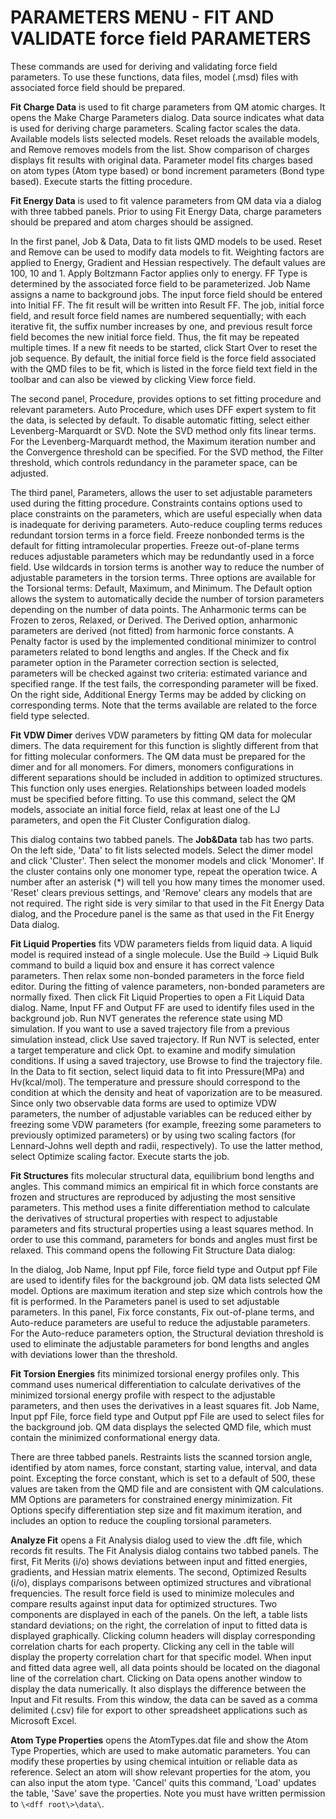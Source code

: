# PARAMETERS MENU - FIT AND VALIDATE force field PARAMETERS

These commands are used for deriving and validating force field parameters. To use these functions, data files, model (.msd) files with associated force field should be prepared.

**Fit Charge Data** is used to fit charge parameters from QM atomic charges. It opens the Make Charge Parameters dialog. Data source indicates what data is used for deriving charge parameters. Scaling factor scales the data. Available models lists selected models. Reset reloads the available models, and Remove removes models from the list. Show comparison of charges displays fit results with original data. Parameter model fits charges based on atom types (Atom type based) or bond increment parameters (Bond type based). Execute starts the fitting procedure. 

**Fit Energy Data** is used to fit valence parameters from QM data via a dialog with three tabbed panels. Prior to using Fit Energy Data, charge parameters should be prepared and atom charges should be assigned.

In the first panel, Job & Data, Data to fit lists QMD models to be used. Reset and Remove can be used to modify data models to fit. Weighting factors are applied to Energy, Gradient and Hessian respectively. The default values are 100, 10 and 1. Apply Boltzmann Factor applies only to energy. FF Type is determined by the associated force field to be parameterized. Job Name assigns a name to background jobs. The input force field should be entered into Initial FF. The fit result will be written into Result FF. The job, initial force field, and result force field names are numbered sequentially; with each iterative fit, the suffix number increases by one, and previous result force field becomes the new initial force field. Thus, the fit may be repeated multiple times. If a new fit needs to be started, click Start Over to reset the job sequence. By default, the initial force field is the force field associated with the QMD files to be fit, which is listed in the force field text field in the toolbar and can also be viewed by clicking View force field.  

The second panel, Procedure, provides options to set fitting procedure and relevant parameters. Auto Procedure, which uses DFF expert system to fit the data, is selected by default. To disable automatic fitting, select either Levenberg-Marquardt or SVD. Note the SVD method only fits linear terms. For the Levenberg-Marquardt method, the Maximum iteration number and the Convergence threshold can be specified. For the SVD method, the Filter threshold, which controls redundancy in the parameter space, can be adjusted.

The third panel, Parameters, allows the user to set adjustable parameters used during the fitting procedure. Constraints contains options used to place constraints on the parameters, which are useful especially when data is inadequate for deriving parameters. Auto-reduce coupling terms reduces redundant torsion terms in a force field. Freeze nonbonded terms is the default for fitting intramolecular properties. Freeze out-of-plane terms reduces adjustable parameters which may be redundantly used in a force field. Use wildcards in torsion terms is another way to reduce the number of adjustable parameters in the torsion terms. 
Three options are available for the Torsional terms: Default, Maximum, and Minimum. The Default option allows the system to automatically decide the number of torsion parameters depending on the number of data points. The Anharmonic terms can be Frozen to zeros, Relaxed, or Derived. The Derived option, anharmonic parameters are derived (not fitted) from harmonic force constants.  A Penalty factor is used by the implemented conditional minimizer to control parameters related to bond lengths and angles. If the Check and fix parameter option in the Parameter correction section is selected, parameters will be checked against two criteria: estimated variance and specified range. If the test fails, the corresponding parameter will be fixed. On the right side, Additional Energy Terms may be added by clicking on corresponding terms. Note that the terms available are related to the force field type selected.

**Fit VDW Dimer** derives VDW parameters by fitting QM data for molecular dimers. The data requirement for this function is slightly different from that for fitting molecular conformers. The QM data must be prepared for the dimer and for all monomers. For dimers, monomers configurations in different separations should be included in addition to optimized structures. This function only uses energies. Relationships between loaded models must be specified before fitting. To use this command, select the QM models, associate an initial force field, relax at least one of the LJ parameters, and open the Fit Cluster Configuration dialog.

This dialog contains two tabbed panels. The **Job&Data** tab has two parts. On the left side, 'Data' to fit lists selected models. Select the dimer model and click 'Cluster'. Then select the monomer models and click 'Monomer'. If the cluster contains only one monomer type, repeat the operation twice. A number after an asterisk (*) will tell you how many times the monomer used. 'Reset' clears previous settings, and 'Remove' clears any models that are not required. The right side is very similar to that used in the Fit Energy Data dialog, and the Procedure panel is the same as that used in the Fit Energy Data dialog. 

**Fit Liquid Properties** fits VDW parameters fields from liquid data. A liquid model is required instead of a single molecule. Use the Build → Liquid Bulk command to build a liquid box and ensure it has correct valence parameters. Then relax some non-bonded parameters in the force field editor. During the fitting of valence parameters, non-bonded parameters are normally fixed. Then click Fit Liquid Properties to open a Fit Liquid Data dialog. Name, Input FF and Output FF are used to identify files used in the background job. Run NVT generates the reference state using MD simulation. If you want to use a saved trajectory file from a previous simulation instead, click Use saved trajectory. If Run NVT is selected, enter a target temperature and click Opt. to examine and modify simulation conditions. If using a saved trajectory, use Browse to find the trajectory file. In the Data to fit section, select liquid data to fit into Pressure(MPa) and Hv(kcal/mol). The temperature and pressure should correspond to the condition at which the density and heat of vaporization are to be measured.
Since only two observable data forms are used to optimize VDW parameters, the number of adjustable variables can be reduced either by freezing some VDW parameters (for example, freezing some parameters to previously optimized parameters) or by using two scaling factors (for Lennard-Johns well depth and radii, respectively). To use the latter method, select Optimize scaling factor. Execute starts the job.

**Fit Structures** fits molecular structural data, equilibrium bond lengths and angles. This command mimics an empirical fit in which force constants are frozen and structures are reproduced by adjusting the most sensitive parameters. This method uses a finite differentiation method to calculate the derivatives of structural properties with respect to adjustable parameters and fits structural properties using a least squares method. In order to use this command, parameters for bonds and angles must first be relaxed. This command opens the following Fit Structure Data dialog:
 
In the dialog, Job Name, Input ppf File, force field type and Output ppf File are used to identify files for the background job. QM data lists selected QM model. Options are maximum iteration and step size which controls how the fit is performed. In the Parameters panel is used to set adjustable parameters. In this panel, Fix force constants, Fix out-of-plane terms, and Auto-reduce parameters are useful to reduce the adjustable parameters. For the Auto-reduce parameters option, the Structural deviation threshold is used to eliminate the adjustable parameters for bond lengths and angles with deviations lower than the threshold. 

**Fit Torsion Energies** fits minimized torsional energy profiles only. This command uses numerical differentiation to calculate derivatives of the minimized torsional energy profile with respect to the adjustable parameters, and then uses the derivatives in a least squares fit. Job Name, Input ppf File, force field type and Output ppf File are used to select files for the background job. QM data displays the selected QMD file, which must contain the minimized conformational energy data.
 
There are three tabbed panels. Restraints lists the scanned torsion angle, identified by atom names, force constant, starting value, interval, and data point. Excepting the force constant, which is set to a default of 500, these values are taken from the QMD file and are consistent with QM calculations.  MM Options are parameters for constrained energy minimization. Fit Options specify differentiation step size and fit maximum iteration, and includes an option to reduce the coupling torsional parameters.

**Analyze Fit** opens a Fit Analysis dialog used to view the .dft file, which records fit results. The Fit Analysis dialog contains two tabbed panels. The first, Fit Merits (i/o) shows deviations between input and fitted energies, gradients, and Hessian matrix elements. The second, Optimized Results (i/o), displays comparisons between optimized structures and vibrational frequencies. The result force field is used to minimize molecules and compare results against input data for optimized structures. Two components are displayed in each of the panels. On the left, a table lists standard deviations; on the right, the correlation of input to fitted data is displayed graphically. Clicking column headers will display corresponding correlation charts for each property. Clicking any cell in the table will display the property correlation chart for that specific model. When input and fitted data agree well, all data points should be located on the diagonal line of the correlation chart. Clicking on Data opens another window to display the data numerically. It also displays the difference between the Input and Fit results. From this window, the data can be saved as a comma delimited (.csv) file for export to other spreadsheet applications such as Microsoft Excel.

**Atom Type Properties** opens the AtomTypes.dat file and show the Atom Type Properties, which are used to make automatic parameters. You can modify these properties by using chemical intuition or reliable data as reference. Select an atom will show relevant properties for the atom, you can also input the atom type. 'Cancel' quits this command, 'Load' updates the table, 'Save' save the properties. Note you must have written permission to `\<dff root\>\data\`.
